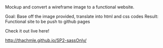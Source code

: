 Mockup and convert a wireframe image to a functional website.

Goal: Base off the image provided, translate into html and css codes
Result: Functional site to be push to github pages

Check it out live here!

http://thachmle.github.io/SP2-sassOnly/
